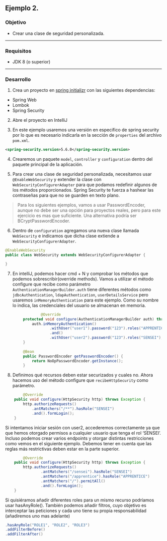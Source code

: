 ## Ejemplo 2.

### Objetivo
- Crear una clase de seguridad personalizada.
---

### Requisitos
- JDK 8 (o superior)
---

### Desarrollo

1. Crea un proyecto en [spring initializr](https://start.spring.io/) con las siguientes dependencias:
  - Spring Web
  - Lombok
  - Spring Security

2. Abre el proyecto en IntelliJ

3. En este ejemplo usaremos una versión en especifico de spring security por lo que es necesario indicarla en la sección de `properties` del archivo `pom.xml`.

```xml
<spring-security.version>5.6.0</spring-security.version>
```

4. Crearemos un paquete `model`, `controller` y `configuration` dentro del paquete principal de la aplicación.

5. Para crear una clase de seguridad personalizada, necesitamos usar `@EnableWebSecurity` y extender la clase con `WebSecurityConfigurerAdapter` para que podamos redefinir algunos de los métodos proporcionados. Spring Security te fuerza a hashear las contraseñas para que no se guarden en texto plano. 

> Para los siguientes ejemplos, vamos a usar PasswordEncoder, aunque no debe ser una opción para proyectos reales, pero para este ejercicio es mas que suficiente. Una alternativa podría ser BCryptPasswordEncoder.

6. Dentro de `configuration` agregamos una nueva clase llamada `WebSecurity` e indicamos que dicha clase extiende a `WebSecurityConfigurerAdapter`.

```java
@EnableWebSecurity
public class WebSecurity extends WebSecurityConfigurerAdapter {

}
```

7. En intelliJ, podemos hacer cmd + N y comprobar los métodos que podemos sobrescribir(override methods). Vamos a utilizar el método configure que recibe como parámetro `AuthenticationManagerBuilder.auth` tiene diferentes métodos como `jdbcAuthentication`, `ldapAuthentication`, `userDetailsService` pero usaremos `inMemoryAuthentication` para este ejemplo. Como su nombre lo indica, las credenciales del usuario se almacenan en memoria.

```java
				@Override
        protected void configure(AuthenticationManagerBuilder auth) throws Exception {
            auth.inMemoryAuthentication()
                    .withUser("user1").password("123").roles("APPRENTICE")
                    .and()
                    .withUser("user2").password("123").roles("SENSEI");
        }
 
        @Bean
        public PasswordEncoder getPasswordEncoder() {
            return NoOpPasswordEncoder.getInstance();
        }
```

8. Definimos qué recursos deben estar securizados y cuales no. Ahora hacemos uso del método configure que `recibeHttpSecurity` como parámetro.

```java
		@Override
    public void configure(HttpSecurity http) throws Exception {
        http.authorizeRequests()
            .antMatchers("/**").hasRole("SENSEI")
            .and().formLogin();
    }
```

Si intentamos iniciar sesión con user2, accederemos correctamente ya que que  hemos otorgado permisos a cualquier usuario que tenga el rol ‘SENSEI’. Incluso podemos crear varios endpoints y otorgar distintas restricciones como vemos en el siguiente ejemplo. Debemos tener en cuenta que las reglas más restrictivas deben estar en la parte superior.

```java
		@Override
    public void configure(HttpSecurity http) throws Exception {
        http.authorizeRequests()
                .antMatchers("/sensei").hasRole("SENSEI")
                .antMatchers("/apprentice").hasRole("APPRENTICE")
                .antMatchers("/").permitAll()
                .and().formLogin();
    }
```

Si quisiéramos añadir diferentes roles para un mismo recurso podríamos usar hasAnyRole(). También podemos añadir filtros, cuyo objetivo es interceptar las peticiones y cada uno tiene su propia responsabilidad (añadiremos uno mas adelante)

```java
.hasAnyRole("ROLE1", "ROLE2", "ROLE3")
.addFilterBefore()
.addFilterAfter()
```
